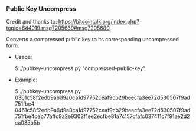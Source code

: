 ### Public Key Uncompress ###

Credit and thanks to: https://bitcointalk.org/index.php?topic=644919.msg7205689#msg7205689

Converts a compressed public key to its corresponding uncompressed form.

* Usage:

    $ ./pubkey-uncompress.py "compressed-public-key"

* Example:

    $ ./pubkey-uncompress.py 0361c58f2edb9a6d9a0ca1d97752ceaf9cb29beecfa3ee72d530507f9ad751fbe4
      0461c58f2edb9a6d9a0ca1d97752ceaf9cb29beecfa3ee72d530507f9ad751fbe4ceb77affc9a2e9303f1ee2ecfbe81a7c157cfafc037411c7f91ae2d2ca085b5b
